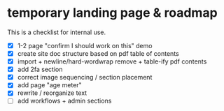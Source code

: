# temporary landing page & roadmap

This is a checklist for internal use.

- [x] 1-2 page "confirm I should work on this" demo
- [x] create site doc structure based on pdf table of contents
- [x] import + newline/hard-wordwrap remove + table-ify pdf contents
- [x] add 2fa section
- [x] correct image sequencing / section placement 
- [x] add page "age meter"
- [x] rewrite / reorganize text
- [ ] add workflows + admin sections
